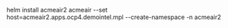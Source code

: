 helm install acmeair2 acmeair --set host=acmeair2.apps.ocp4.demointel.mpl --create-namespace -n acmeair2